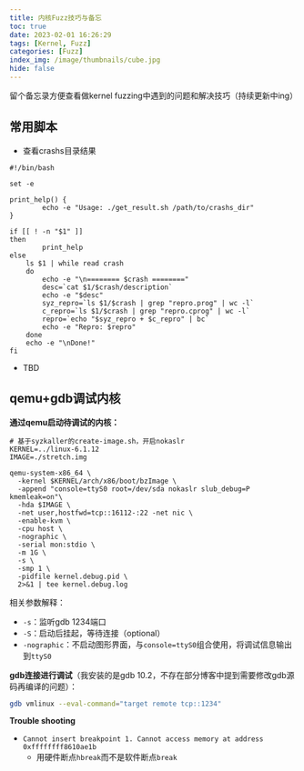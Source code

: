 ```yaml
---
title: 内核Fuzz技巧与备忘
toc: true
date: 2023-02-01 16:26:29
tags: [Kernel, Fuzz]
categories: [Fuzz]
index_img: /image/thumbnails/cube.jpg
hide: false
---
```


留个备忘录方便查看做kernel fuzzing中遇到的问题和解决技巧（持续更新中ing）

<!--more-->

## 常用脚本

- 查看crashs目录结果

```shell
#!/bin/bash

set -e

print_help() {
        echo -e "Usage: ./get_result.sh /path/to/crashs_dir"
}

if [[ ! -n "$1" ]]
then
        print_help
else
    ls $1 | while read crash
    do
        echo -e "\n======== $crash ========"
        desc=`cat $1/$crash/description`
        echo -e "$desc"
        syz_repro=`ls $1/$crash | grep "repro.prog" | wc -l`
        c_repro=`ls $1/$crash | grep "repro.cprog" | wc -l`
        repro=`echo "$syz_repro + $c_repro" | bc`
        echo -e "Repro: $repro"
    done
    echo -e "\nDone!"
fi
```

- TBD

## qemu+gdb调试内核

**通过qemu启动待调试的内核：**

```shell
# 基于syzkaller的create-image.sh，开启nokaslr
KERNEL=../linux-6.1.12
IMAGE=./stretch.img

qemu-system-x86_64 \
  -kernel $KERNEL/arch/x86/boot/bzImage \
  -append "console=ttyS0 root=/dev/sda nokaslr slub_debug=P kmemleak=on"\
  -hda $IMAGE \
  -net user,hostfwd=tcp::16112-:22 -net nic \
  -enable-kvm \
  -cpu host \
  -nographic \
  -serial mon:stdio \
  -m 1G \
  -s \
  -smp 1 \
  -pidfile kernel.debug.pid \
  2>&1 | tee kernel.debug.log
```

相关参数解释：

- `-s`：监听gdb 1234端口
- `-S`：启动后挂起，等待连接（optional）
- `-nographic`：不启动图形界面，与`console=ttyS0`组合使用，将调试信息输出到`ttyS0`

**gdb连接进行调试**（我安装的是gdb 10.2，不存在部分博客中提到需要修改gdb源码再编译的问题）：

```bash
gdb vmlinux --eval-command="target remote tcp::1234"
```

**Trouble shooting**

- `Cannot insert breakpoint 1. Cannot access memory at address 0xffffffff8610ae1b`
  - 用硬件断点`hbreak`而不是软件断点`break`

